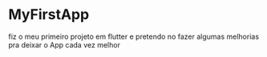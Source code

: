 # MyFirstApp
fiz o meu primeiro projeto em flutter e pretendo no fazer algumas melhorias pra deixar o App cada vez melhor 
